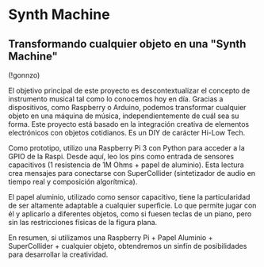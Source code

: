 # Synth Machine

## Transformando cualquier objeto en una "Synth Machine"

(!gonnzo)

El objetivo principal de este proyecto es descontextualizar el concepto de instrumento musical tal como lo conocemos hoy en día. 
Gracias a dispositivos, como Raspberry o Arduino, podemos transformar cualquier objeto en una máquina de música, independientemente de cuál sea su forma. 
Este proyecto está basado en la integración creativa de elementos electrónicos con objetos cotidianos. Es un DIY de carácter Hi-Low Tech.

Como prototipo, utilizo una Raspberry Pi 3 con Python para acceder a la GPIO de la Raspi. Desde aquí, leo los pins como entrada de sensores capacitivos (1 resistencia de 1M Ohms + papel de aluminio). Esta lectura crea mensajes para conectarse con SuperCollider (sintetizador de audio en tiempo real y composición algorítmica). 

El papel aluminio, utilizado como sensor capacitivo, tiene la particularidad de ser altamente adaptable a cualquier superficie. Lo que permite jugar con él y aplicarlo a diferentes objetos, como si fuesen teclas de un piano, pero sin las restricciones físicas de la figura plana.

En resumen, si utilizamos una  Raspberry Pi + Papel Aluminio + SuperCollider + cualquier objeto, obtendremos un sinfín de posibilidades para desarrollar la creatividad.